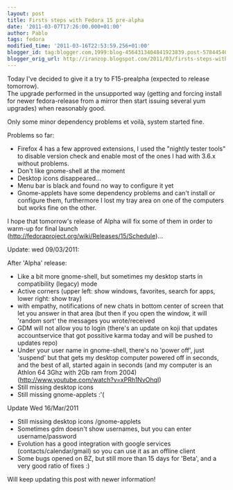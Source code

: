 ```yaml
---
layout: post
title: Firsts steps with Fedora 15 pre-alpha
date: '2011-03-07T17:26:00.000+01:00'
author: Pablo
tags: fedora
modified_time: '2011-03-16T22:53:59.256+01:00'
blogger_id: tag:blogger.com,1999:blog-4564313404841923839.post-5784454064298055044
blogger_orig_url: http://iranzop.blogspot.com/2011/03/firsts-steps-with-fedora-15-pre-alpha.html
---
```


Today I've decided to give it a try to F15-prealpha (expected to release tomorrow).<br />
The upgrade performed in the unsupported way  (getting and forcing install for newer fedora-release from a mirror then start issuing several yum upgrades) when reasonably good.

Only some minor dependency problems et voilà, system started fine.

Problems so far:

- Firefox 4 has a few approved extensions, I used the "nightly tester tools" to disable version check and enable most of the ones I had with 3.6.x without problems.
- Don't like gnome-shell at the moment
- Desktop icons disappeared...
- Menu bar is black and found no way to configure it yet
- Gnome-applets have some dependency problems and can't install or configure them, furthermore I lost my tray area on one of the computers but works fine on the other.

I hope that tomorrow's release of Alpha will fix some of them in order to warm-up for final launch  (<http://fedoraproject.org/wiki/Releases/15/Schedule>)...

Update: wed 09/03/2011:

After 'Alpha' release:

- Like a bit more gnome-shell, but sometimes my desktop starts in compatibility (legacy) mode
- Active corners (upper left: show windows, favorites, search for apps, lower right: show tray)
- with empathy, notifications of new chats in bottom center of screen that let you answer in that area (but then if you open the window, it will 'random sort' the messages you wrote/received
- GDM will not allow you to login (there's an update on koji that updates accountservice that got possitive karma today and will be pushed to updates repo)
- Under your user name in gnome-shell, there's no 'power off', just 'suspend' but that gets my desktop computer powered off in seconds, and the best of all, started again in seconds (and my computer is an Athlon 64 3Ghz with 2Gb ram from 2004) (<http://www.youtube.com/watch?v=xPRh1NvOhqI>)
- Still missing desktop icons
- Still missing gnome-applets :'(

Update Wed 16/Mar/2011

- Still missing desktop icons /gnome-applets
- Sometimes gdm doesn't show usernames, but you can enter username/password
- Evolution has a good integration with google services (contacts/calendar/gmail) so you can use it as an offline client
- Some bugs opened on BZ, but still more than 15 days for 'Beta', and a very good ratio of fixes :)


Will keep updating this post with newer information!
